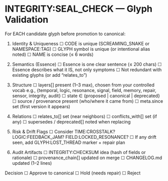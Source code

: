 # INTEGRITY:SEAL_CHECK — Glyph Validation

For EACH candidate glyph before promotion to canonical:

1) Identity & Uniqueness
   ☐ CODE is unique (SCREAMING_SNAKE or NAMESPACE:TAG)
   ☐ GLYPH symbol is unique (or intentional alias noted)
   ☐ NAME is concise (≤ 6 words)

2) Semantics (Essence)
   ☐ Essence is one clear sentence (≤ 200 chars)
   ☐ Essence describes what it IS, not only symptoms
   ☐ Not redundant with existing glyphs (or add “relates_to”)

3) Structure
   ☐ layers[] present (1–3 max), chosen from your controlled vocab
      e.g., {temporal, logic, resonance, signal, field, memory, repair, sensor, integrity, audit}
   ☐ state ∈ {proposed | canonical | deprecated}
   ☐ source / provenance present (who/where it came from)
   ☐ meta.since set (first version it appears)

4) Relations
   ☐ relates_to[] set (near neighbors)
   ☐ conflicts_with[] set (if any)
   ☐ supersedes / deprecated[] noted when replacing

5) Risk & Drift Flags
   ☐ Consider TIME:CROSSTALK? LOGIC:FEEDBACK_JAM? FIELD:LOCKED_RESONANCE?
   ☐ If any drift seen, add GLYPH:LOST_THREAD marker + repair plan

6) Audit Artifacts
   ☐ INTEGRITY:CHECKSUM idea (hash of fields or rationale)
   ☐ provenance_chain[] updated on merge
   ☐ CHANGELOG.md updated (1–2 lines)

Decision
   ☐ Approve to canonical   ☐ Hold (needs repair)   ☐ Reject
